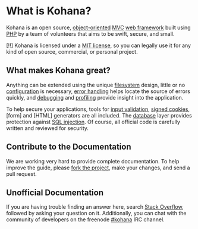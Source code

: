 # What is Kohana?

Kohana is an open source, [object-oriented](https://en.wikipedia.org/wiki/Object-oriented_programming) [MVC](https://en.wikipedia.org/wiki/Model–view–controller "Model View Controller") [web framework](https://en.wikipedia.org/wiki/Web_framework) built using [PHP](https://www.php.net/introduction "PHP Hypertext Preprocessor") by a team of volunteers that aims to be swift, secure, and small.

[!!] Kohana is licensed under a [MIT license](https://kohana.top/license), so you can legally use it for any kind of open source, commercial, or personal project.

## What makes Kohana great?

Anything can be extended using the unique [filesystem](files) design, little or no [configuration](config) is necessary, [error handling](errors) helps locate the source of errors quickly, and [debugging](debugging) and [profiling](profiling) provide insight into the application.

To help secure your applications, tools for [input validation](security/validation), [signed cookies](security/cookies), [form] and [HTML] generators are all included. The [database](security/database) layer provides protection against [SQL injection](https://wikipedia.org/wiki/SQL_injection). Of course, all official code is carefully written and reviewed for security.

## Contribute to the Documentation

We are working very hard to provide complete documentation. To help improve the guide, please [fork the project](https://github.com/kilofox/kohana), make your changes, and send a pull request.

## Unofficial Documentation

If you are having trouble finding an answer here, search [Stack Overflow](https://stackoverflow.com/questions/tagged/kohana), followed by asking your question on it. Additionally, you can chat with the community of developers on the freenode [#kohana](irc://irc.freenode.net/kohana) IRC channel.